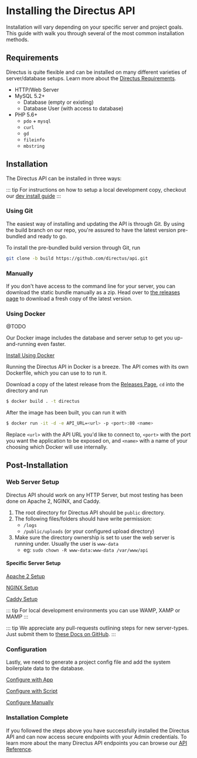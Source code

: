 # Installing the Directus API

Installation will vary depending on your specific server and project goals. This guide with walk you through several of the most common installation methods.

## Requirements

Directus is quite flexible and can be installed on many different varieties of server/database setups. Learn more about the [Directus Requirements](./requirements.md).

* HTTP/Web Server
* MySQL 5.2+
    * Database (empty or existing)
    * Database User (with access to database)
* PHP 5.6+
    * `pdo` + `mysql`
    * `curl`
    * `gd`
    * `fileinfo`
    * `mbstring`

## Installation

The Directus API can be installed in three ways:

::: tip
For instructions on how to setup a local development copy, checkout our [dev install guide](../contributor-guide/install-dev.md)
:::

### Using Git

The easiest way of installing and updating the API is through Git. By using the build branch on our repo, you're assured to have the latest version pre-bundled and ready to go.

To install the pre-bundled build version through Git, run

```bash
git clone -b build https://github.com/directus/api.git
```

### Manually

If you don't have access to the command line for your server, you can download the static bundle manually as a zip. Head over to [the releases page](https://github.com/directus/api/releases) to download a fresh copy of the latest version.

### Using Docker

@TODO

Our Docker image includes the database and server setup to get you up-and-running even faster.

[Install Using Docker](https://github.com/directus/directus-docker)

Running the Directus API in Docker is a breeze. The API comes with its own Dockerfile, which you can use to to run it.

Download a copy of the latest release from the [Releases Page](https://github.com/directus/api/releases), `cd` into the directory and run

```bash
$ docker build . -t directus
```

After the image has been built, you can run it with

```bash
$ docker run -it -d -e API_URL=<url> -p <port>:80 <name>
```

Replace `<url>` with the API URL you'd like to connect to, `<port>` with the port you want the application to be exposed on, and `<name>` with a name of your choosing which Docker will use internally.

## Post-Installation

### Web Server Setup

Directus API should work on any HTTP Server, but most testing has been done on Apache 2, NGINX, and Caddy.

1. The root directory for Directus API should be `public` directory.
2. The following files/folders should have write permission:
    * `/logs`
    * `/public/uploads` (or your configured upload directory)
3. Make sure the directory ownership is set to user the web server is running under. Usually the user is `www-data`
    * eg: `sudo chown -R www-data:www-data /var/www/api`

#### Specific Server Setup

[Apache 2 Setup](./setup-apache.md)

[NGINX Setup](./setup-nginx.md)

[Caddy Setup](./setup-caddy.md)

::: tip
For local development environments you can use WAMP, XAMP or MAMP
:::

::: tip
We appreciate any pull-requests outlining steps for new server-types. Just submit them to [these Docs on GitHub](https://github.com/directus/docs).
:::

### Configuration

Lastly, we need to generate a project config file and add the system boilerplate data to the database.

[Configure with App](./configure-with-app.md)

[Configure with Script](./configure-with-script.md)

[Configure Manually](./configure-manually.md)

### Installation Complete

If you followed the steps above you have successfully installed the Directus API and can now access secure endpoints with your Admin credentials. To learn more about the many Directus API endpoints you can browse our [API Reference](/api/reference.md).
